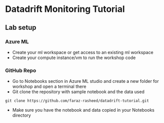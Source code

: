# Datadrift Monitoring Tutorial

## Lab setup

### Azure ML 
- Create your ml workspace or get access to an existing ml workspace
- Create your compute instance/vm to run the workshop code

### GitHub Repo
- Go to Notebooks section in Azure ML studio and create a new folder for workshop and open a terminal there
- Git clone the repository with sample notebook and the data used
```
git clone https://github.com/faraz-rasheed/datadrift-tutorial.git
```
- Make sure you have the notebook and data copied in your Notebooks directory
